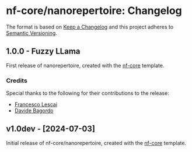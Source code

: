 # nf-core/nanorepertoire: Changelog

The format is based on [Keep a Changelog](https://keepachangelog.com/en/1.0.0/)
and this project adheres to [Semantic Versioning](https://semver.org/spec/v2.0.0.html).

## 1.0.0 - Fuzzy LLama

First release of nanorepertoire, created with the [nf-core](https://nf-co.re/) template.

### Credits

Special thanks to the following for their contributions to the release:

- [Francesco Lescai](https://github.com/lescai)
- [Davide Bagordo](https://github.com/DavideBag)

## v1.0dev - [2024-07-03]

Initial release of nf-core/nanorepertoire, created with the [nf-core](https://nf-co.re/) template.
